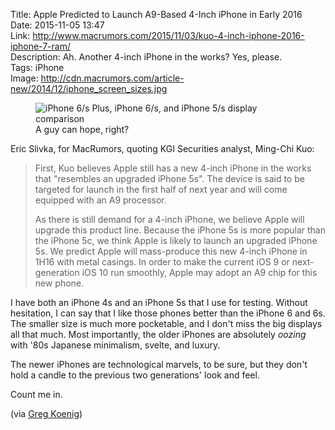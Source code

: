 Title: Apple Predicted to Launch A9-Based 4-Inch iPhone in Early 2016  
Date: 2015-11-05 13:47  
Link: http://www.macrumors.com/2015/11/03/kuo-4-inch-iphone-2016-iphone-7-ram/  
Description: Ah. Another 4-inch iPhone in the works? Yes, please.  
Tags: iPhone  
Image: http://cdn.macrumors.com/article-new/2014/12/iphone_screen_sizes.jpg  

<figure>
	<img class="lazy" src="https://d.pr/i/1dEi4+" alt="iPhone 6/s Plus, iPhone 6/s, and iPhone 5/s display comparison" title="iPhone 6/s Plus, iPhone 6/s, and iPhone 5/s display comparison">
	<figcaption>A guy can hope, right?</figcaption>
</figure>

Eric Slivka, for MacRumors, quoting KGI Securities analyst, Ming-Chi Kuo:

> First, Kuo believes Apple still has a new 4-inch iPhone in the works that "resembles an upgraded iPhone 5s". The device is said to be targeted for launch in the first half of next year and will come equipped with an A9 processor.
>
> As there is still demand for a 4-inch iPhone, we believe Apple will upgrade this product line. Because the iPhone 5s is more popular than the iPhone 5c, we think Apple is likely to launch an upgraded iPhone 5s. We predict Apple will mass-produce this new 4-inch iPhone in 1H16 with metal casings. In order to make the current iOS 9 or next-generation iOS 10 run smoothly, Apple may adopt an A9 chip for this new phone.

I have both an iPhone 4s and an iPhone 5s that I use for testing. Without hesitation, I can say that I like those phones better than the iPhone 6 and 6s. The smaller size is much more pocketable, and I don't miss the big displays all that much. Most importantly, the older iPhones are absolutely *oozing* with '80s Japanese minimalism, svelte, and luxury. 

The newer iPhones are technological marvels, to be sure, but they don't hold a candle to the previous two generations' look and feel.

Count me in.

(via [Greg Koenig][1])

[1]: https://twitter.com/gak_pdx/status/661754767090188288 "Greg Koenig's tweet"